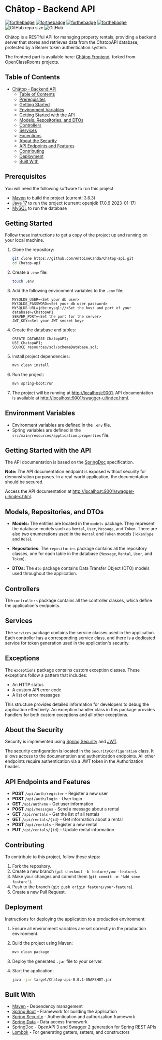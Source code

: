 # Châtop - Backend API

[![forthebadge](https://forthebadge.com/images/badges/uses-git.svg)](https://forthebadge.com)
[![forthebadge](https://forthebadge.com/images/badges/made-with-java.svg)](https://forthebadge.com)
[![forthebadge](https://forthebadge.com/images/badges/build-with-spring.svg)](https://forthebadge.com)
[![forthebadge](https://forthebadge.com/images/badges/build-with-spring-boot.svg)](https://forthebadge.com)
![GitHub repo size](https://img.shields.io/github/repo-size/AntoineCanda/Chatop-api?style=for-the-badge)
![GitHub](https://img.shields.io/github/license/AntoineCanda/Chatop-api?style=flat-square)

Châtop is a RESTful API for managing property rentals, providing a backend server that stores and retrieves data from the ChatopAPI database, protected by a Bearer token authentication system.

The frontend part is available here: [Châtop Frontend](https://github.com/AntoineCanda/Developpez-le-back-end-en-utilisant-Java-et-Spring), forked from OpenClassRooms projects.

## Table of Contents

- [Châtop - Backend API](#châtop---backend-api)
  - [Table of Contents](#table-of-contents)
  - [Prerequisites](#prerequisites)
  - [Getting Started](#getting-started)
  - [Environment Variables](#environment-variables)
  - [Getting Started with the API](#getting-started-with-the-api)
  - [Models, Repositories, and DTOs](#models-repositories-and-dtos)
  - [Controllers](#controllers)
  - [Services](#services)
  - [Exceptions](#exceptions)
  - [About the Security](#about-the-security)
  - [API Endpoints and Features](#api-endpoints-and-features)
  - [Contributing](#contributing)
  - [Deployment](#deployment)
  - [Built With](#built-with)

## Prerequisites

You will need the following software to run this project:

- [Maven](https://maven.apache.org/install.html) to build the project (current: 3.6.3)
- [Java 17](https://www.oracle.com/java/technologies/javase-jdk17-downloads.html) to run the project (current: openjdk 17.0.6 2023-01-17)
- [MySQL](https://dev.mysql.com/downloads/mysql/) to run the database

## Getting Started

Follow these instructions to get a copy of the project up and running on your local machine.

1. Clone the repository:

    ```bash
    git clone https://github.com/AntoineCanda/Chatop-api.git
    cd Chatop-api
    ```

2. Create a `.env` file:

    ```bash
    touch .env
    ```

3. Add the following environment variables to the `.env` file:

    ```env
    MYSQLDB_USER=<Set your db user>
    MYSQLDB_PASSWORD=<Set your db user password>
    MYSQLDB_URL=jdbc:mysql://<Set the host and port of your database>/ChatopAPI
    SERVER_PORT=<Set the port for the server>
    JWT_KEY=<Set your JWT secret key>
    ```

4. Create the database and tables:

    ```mysql
    CREATE DATABASE ChatopAPI;
    USE ChatopAPI;
    SOURCE resources/sql/schemaDatabase.sql;
    ```

5. Install project dependencies:

    ```bash
    mvn clean install
    ```

6. Run the project:

    ```bash
    mvn spring-boot:run
    ```

7. The project will be running at [http://localhost:9001](http://localhost:9001). API documentation is available at [http://localhost:9001/swagger-ui/index.html](http://localhost:9001/swagger-ui/index.html).

## Environment Variables

- Environment variables are defined in the `.env` file.
- Spring variables are defined in the `src/main/resources/application.properties` file.

## Getting Started with the API

The API documentation is based on the [SpringDoc](https://springdoc.org/#getting-started) specification.

**Note:** The API documentation endpoint is exposed without security for demonstration purposes. In a real-world application, the documentation should be secured.

Access the API documentation at [http://localhost:9001/swagger-ui/index.html](http://localhost:9001/swagger-ui/index.html).

## Models, Repositories, and DTOs

- **Models:** The entities are located in the `models` package. They represent the database models such as `Rental`, `User`, `Message`, and `Token`. There are also two enumerations used in the `Rental` and `Token` models (`TokenType` and `Role`).

- **Repositories:** The `repositories` package contains all the repository classes, one for each table in the database (`Message`, `Rental`, `User`, and `Token`).

- **DTOs:** The `dto` package contains Data Transfer Object (DTO) models used throughout the application.

## Controllers

The `controllers` package contains all the controller classes, which define the application's endpoints.

## Services

The `services` package contains the service classes used in the application. Each controller has a corresponding service class, and there is a dedicated service for token generation used in the application's security.

## Exceptions

The `exceptions` package contains custom exception classes. These exceptions follow a pattern that includes:
- An HTTP status
- A custom API error code
- A list of error messages

This structure provides detailed information for developers to debug the application effectively. An exception handler class in this package provides handlers for both custom exceptions and all other exceptions.

## About the Security

Security is implemented using [Spring Security](https://spring.io/projects/spring-security) and [JWT](https://jwt.io/).

The security configuration is located in the `SecurityConfiguration` class. It allows access to the documentation and authentication endpoints. All other endpoints require authentication via a JWT token in the Authorization header.

## API Endpoints and Features

- **POST** `/api/auth/register` - Register a new user
- **POST** `/api/auth/login` - User login
- **GET** `/api/auth/me` - Get user information
- **POST** `/api/messages` - Send a message about a rental
- **GET** `/api/rentals` - Get the list of all rentals
- **GET** `/api/rentals/{id}` - Get information about a rental
- **POST** `/api/rentals` - Register a new rental
- **PUT** `/api/rentals/{id}` - Update rental information

## Contributing

To contribute to this project, follow these steps:

1. Fork the repository.
2. Create a new branch (`git checkout -b feature/your-feature`).
3. Make your changes and commit them (`git commit -m 'Add some feature'`).
4. Push to the branch (`git push origin feature/your-feature`).
5. Create a new Pull Request.

## Deployment

Instructions for deploying the application to a production environment:

1. Ensure all environment variables are set correctly in the production environment.
2. Build the project using Maven:

    ```bash
    mvn clean package
    ```

3. Deploy the generated `.jar` file to your server.
4. Start the application:

    ```bash
    java -jar target/Chatop-api-0.0.1-SNAPSHOT.jar
    ```

## Built With

- [Maven](https://maven.apache.org/) - Dependency management
- [Spring Boot](https://spring.io/projects/spring-boot) - Framework for building the application
- [Spring Security](https://spring.io/projects/spring-security) - Authentication and authorization framework
- [Spring Data](https://spring.io/projects/spring-data) - Data access framework
- [SpringDoc](https://springdoc.org/) - OpenAPI 3 and Swagger 2 generation for Spring REST APIs
- [Lombok](https://projectlombok.org/) - For generating getters, setters, and constructors
